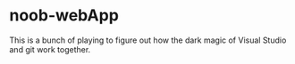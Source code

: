 # noob-webApp

This is a bunch of playing to figure out how the dark magic of Visual Studio and git work together.